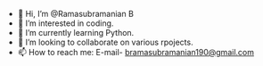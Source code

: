 - 👋 Hi, I’m @Ramasubramanian B
- 👀 I’m interested in coding.
- 🌱 I’m currently learning Python.
- 💞️ I’m looking to collaborate on various rpojects.
- 📫 How to reach me: E-mail- bramasubramanian190@gmail.com

<!---
RamasubramanianB-268/RamasubramanianB-268 is a ✨ special ✨ repository because its `README.md` (this file) appears on your GitHub profile.
You can click the Preview link to take a look at your changes.
--->
